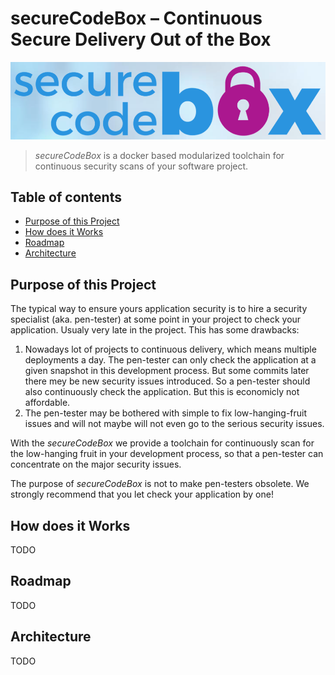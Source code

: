 # secureCodeBox – Continuous Secure Delivery Out of the Box 

![secureCodeBox](img/logo.png "secureCodeBox")

> *secureCodeBox* is a docker based modularized toolchain for continuous security scans of your software project.

## Table of contents

<!-- toc -->
- [Purpose of this Project](#purpose-of-this-Project)
- [How does it Works](#how-does-it-Works)
- [Roadmap](#Roadmap)
- [Architecture](#architecture)
<!-- tocstop -->

## Purpose of this Project

The typical way to ensure yours application security is to hire a security specialist
(aka. pen-tester) at some point in your project to check your application. Usualy very 
late in the project. This has some drawbacks:

1. Nowadays lot of projects to continuous delivery, which means multiple deployments a 
   day. The pen-tester can only check the application at a given snapshot in this development 
   process. But some commits later there mey be new security issues introduced. So a 
   pen-tester should also continuously check the application. But this is economicly not 
   affordable.
2. The pen-tester may be bothered with simple to fix low-hanging-fruit issues and will
   not maybe will not even go to the serious security issues.

With the *secureCodeBox* we provide a toolchain for continuously scan for the low-hanging
fruit in your development process, so that a pen-tester can concentrate on the major
security issues.

The purpose of *secureCodeBox* is not to make pen-testers obsolete. We strongly recommend
that you let check your application by one!

## How does it Works

TODO

## Roadmap

TODO

## Architecture

TODO